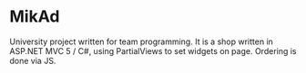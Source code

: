 # MikAd

University project written for team programming. It is a shop written in ASP.NET MVC 5 / C#, using PartialViews to set widgets on page. Ordering is done via JS.
